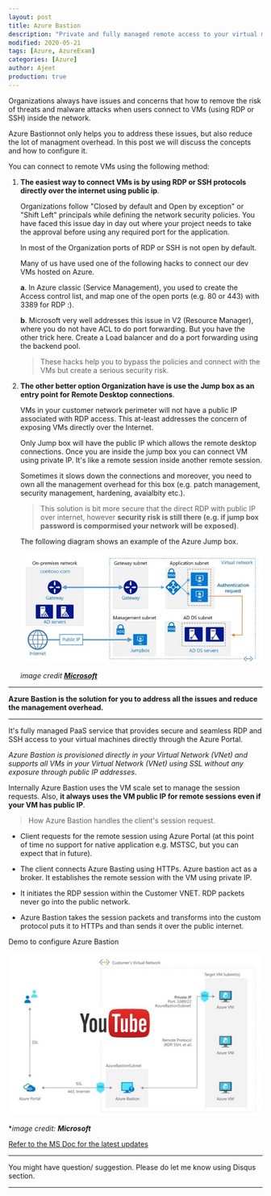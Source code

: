 ```yaml
---
layout: post
title: Azure Bastion
description: "Private and fully managed remote access to your virtual machines"
modified: 2020-05-21
tags: [Azure, AzureExam]
categories: [Azure]
author: Ajeet
production: true
---
```


Organizations always have issues and concerns that how to remove the risk of threats and malware attacks when users connect to VMs (using RDP or SSH) inside the network.

Azure Bastionnot only helps you to address these issues, but also reduce the lot of managment overhead. In this post we will discuss the concepts and how to configure it.

<!--more-->

You can connect to remote VMs using the following method:

1. **The easiest way to connect VMs is by using RDP or SSH protocols directly over the internet using public ip**.
   
   Organizations follow "Closed by default and Open by exception" or "Shift Left" principals while defining the network security policies. You have faced this issue day in day out where your project needs to take the approval before using any required port for the application. 
  
   In most of the Organization ports of RDP or SSH is not open by default. 

   Many of us have used one of the following hacks to connect our dev VMs hosted on Azure. 

   **a**. In Azure classic (Service Management), you used to create the Access control list, and map one of the open ports (e.g. 80 or 443) with 3389 for RDP :).

   **b**. Microsoft very well addresses this issue in V2 (Resource Manager), where you do not have ACL to do port forwarding. But you have the other trick here. Create a Load balancer and do a port forwarding using the backend pool. 

    >These hacks help you to bypass the policies and connect with the VMs but create a serious security risk.

2. **The other better option Organization have is use the Jump box as an entry point for Remote Desktop connections**.

    VMs in your customer network perimeter will not have a public IP associated with RDP access. This at-least addresses the concern of exposing VMs directly over the Internet. 

    Only Jump box will have the public IP which allows the remote desktop connections. Once you are inside the jump box you can connect VM using private IP. It's like a remote session inside another remote session.

    Sometimes it slows down the connections and moreover, you need to own all the management overhead for this box (e.g. patch management, security management, hardening, avaialbity etc.).
    
   > This solution is bit more secure that the direct RDP with public IP over internet, however  **security risk is still there (e.g. if jump box password is compormised your network will be exposed)**.

    The following diagram shows an example of the Azure Jump box.


    ![](/images/posts/azure/jumpbox.jpg)

    *image credit [**Microsoft**](https://docs.microsoft.com/en-us/azure/architecture/reference-architectures/identity/adds-extend-domain)*


---
 **Azure Bastion is the solution for you to address all the issues and reduce the management overhead.**

---
It's fully managed PaaS service that provides secure and seamless RDP and SSH access to your virtual machines directly through the Azure Portal. 

*Azure Bastion is provisioned directly in your Virtual Network (VNet) and supports all VMs in your Virtual Network (VNet) using SSL without any exposure through public IP addresses*.

Internally Azure Bastion uses the VM scale set to manage the session requests. Also, **it always uses the VM public IP for remote sessions even if your VM has public IP**.


> How Azure Bastion handles the client's session request. 

* Client requests for the remote session using Azure Portal (at this point of time no support for native application e.g. MSTSC, but you can expect that in future).

* The client connects Azure Basting using HTTPs. 
Azure bastion act as a broker. It establishes the remote session with the VM using private IP.

* It initiates the RDP session within the Customer VNET. RDP packets never go into the public network.

* Azure Bastion takes the session packets and transforms into the custom protocol puts it to HTTPs and than sends it over the public internet.

Demo to configure Azure Bastion

[![Terraform Youtube Playlist](/images/others/azurebastionyt.jpg)]()

**image credit: **Microsoft***


[Refer to the MS Doc for the latest updates](https://azure.microsoft.com/en-in/services/azure-bastion/#documentation)


---
You might have question/ suggestion. Please do let me know using Disqus section.

---